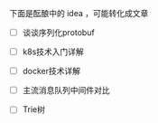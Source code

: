 下面是酝酿中的 idea ，可能转化成文章

- [ ] 谈谈序列化protobuf
- [ ] k8s技术入门详解
- [ ] docker技术详解
- [ ] 主流消息队列中间件对比
- [ ] Trie树


